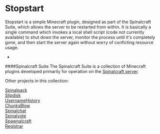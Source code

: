 # Stopstart
Stopstart is a simple Minecraft plugin, designed as part of the Spinalcraft Suite, which allows the server to be restarted from within. It is basically a single command which invokes a local shell script (code not currently available) to shut down the server, monitor the process until it's completely gone, and then start the server again without worry of conficting resource usage.

-

####Spinalcraft Suite
The Spinalcraft Suite is a collection of Minecraft plugins developed primarily for operation on the [Spinalcraft server](http://reddit.com/r/spinalcraft).

Other projects in this collection:

[Spinalpack](https://github.com/ParkerKemp/Spinalpack)<br>
[Slipdisk](https://github.com/ParkerKemp/Slipdisk)<br>
[UsernameHistory](https://github.com/ParkerKemp/UsernameHistory)<br>
[ChunksBlow](https://github.com/ParkerKemp/ChunksBlow)<br>
[Spinalchat](https://github.com/ParkerKemp/Spinalchat)<br>
[Spinalvote](https://github.com/ParkerKemp/Spinalvote)<br>
[Spawnalcraft](https://github.com/ParkerKemp/Spawnalcraft)<br>
[Registrar](https://github.com/ParkerKemp/Registrar)
